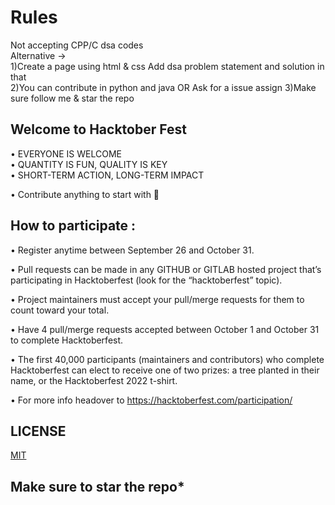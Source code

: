 # Rules
Not accepting CPP/C dsa codes      
Alternative ->   
1)Create a page using html & css Add dsa problem statement and solution in that    
2)You can contribute in python and java OR
  Ask for a issue assign 
3)Make sure follow me & star the repo  

## Welcome to Hacktober Fest 

• EVERYONE IS WELCOME    
• QUANTITY IS FUN, QUALITY IS KEY    
• SHORT-TERM ACTION, LONG-TERM IMPACT    

• Contribute anything to start with 🙌

## How to participate :  

• Register anytime between September 26 and October 31.

• Pull requests can be made in any GITHUB or GITLAB hosted project that’s participating in Hacktoberfest (look for the “hacktoberfest” topic).

• Project maintainers must accept your pull/merge requests for them to count toward your total.

• Have 4 pull/merge requests accepted between October 1 and October 31 to complete Hacktoberfest.

• The first 40,000 participants (maintainers and contributors) who complete Hacktoberfest can elect to receive one of two prizes: a tree planted in their name, or the   Hacktoberfest 2022 t-shirt.

• For more info headover to https://hacktoberfest.com/participation/


## LICENSE
  
[MIT](https://github.com/shubham7668/potfolio/blob/main/LICENSE)

## Make sure to star the repo*  
  
